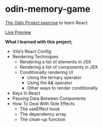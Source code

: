 # odin-memory-game

[The Odin Project exercise](https://www.theodinproject.com/lessons/node-path-react-new-memory-card) to learn React.

[Live Preview](https://main--stupendous-puffpuff-952be1.netlify.app/)

**What I learned with this project;**

- Vite’s React Config
- Rendering Techniques
  - Rendering a list of elements in JSX
  - Rendering a list of components in JSX
  - Conditionally rendering UI
    - Using the ternary operator
    - Using the && operator
    - Other ways to render conditionally
- Keys In React
- Passing Data Between Components
- How To Deal With Side Effects
  - The useEffect hook
  - The dependency array
  - The clean-up function
